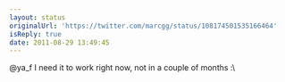 ```yaml
---
layout: status
originalUrl: 'https://twitter.com/marcgg/status/108174501535166464'
isReply: true
date: 2011-08-29 13:49:45
---
```


@ya_f I need it to work right now, not in a couple of months :\
